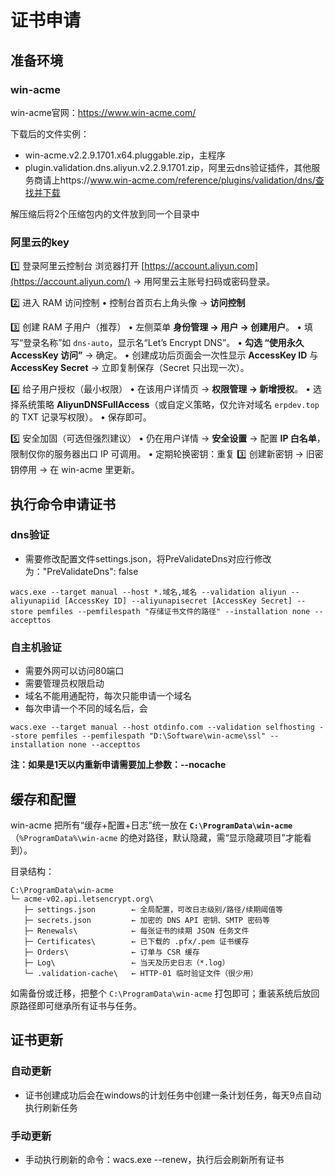 # 证书申请

## 准备环境

### win-acme

win-acme官网：https://www.win-acme.com/

下载后的文件实例：

* win-acme.v2.2.9.1701.x64.pluggable.zip，主程序
* plugin.validation.dns.aliyun.v2.2.9.1701.zip，阿里云dns验证插件，其他服务商请上https://www.win-acme.com/reference/plugins/validation/dns/查找并下载

解压缩后将2个压缩包内的文件放到同一个目录中

### 阿里云的key

1️⃣ 登录阿里云控制台
浏览器打开 [https://account.aliyun.com](https://account.aliyun.com/) → 用阿里云主账号扫码或密码登录。

2️⃣ 进入 RAM 访问控制
• 控制台首页右上角头像 → **访问控制**

3️⃣ 创建 RAM 子用户（推荐）
• 左侧菜单 **身份管理 → 用户 → 创建用户**。
• 填写“登录名称”如 `dns-auto`，显示名“Let’s Encrypt DNS”。
• **勾选 “使用永久 AccessKey 访问”** → 确定。
• 创建成功后页面会一次性显示
**AccessKey ID** 与 **AccessKey Secret** → 立即复制保存（Secret 只出现一次）。

4️⃣ 给子用户授权（最小权限）
• 在该用户详情页 → **权限管理 → 新增授权**。
• 选择系统策略 **AliyunDNSFullAccess**（或自定义策略，仅允许对域名 `erpdev.top` 的 TXT 记录写权限）。
• 保存即可。

5️⃣ 安全加固（可选但强烈建议）
• 仍在用户详情 → **安全设置** → 配置 **IP 白名单**，限制仅你的服务器出口 IP 可调用。
• 定期轮换密钥：重复 3️⃣ 创建新密钥 → 旧密钥停用 → 在 win-acme 里更新。

## 执行命令申请证书

### dns验证

* 需要修改配置文件settings.json，将PreValidateDns对应行修改为："PreValidateDns": false

```shell
wacs.exe --target manual --host *.域名,域名 --validation aliyun --aliyunapiid [AccessKey ID] --aliyunapisecret [AccessKey Secret] --store pemfiles --pemfilespath "存储证书文件的路径" --installation none --accepttos
```

### 自主机验证

* 需要外网可以访问80端口
* 需要管理员权限启动
* 域名不能用通配符，每次只能申请一个域名
* 每次申请一个不同的域名后，会

```shell
wacs.exe --target manual --host otdinfo.com --validation selfhosting --store pemfiles --pemfilespath "D:\Software\win-acme\ssl" --installation none --accepttos
```

**注：如果是1天以内重新申请需要加上参数：--nocache**

## 缓存和配置

win-acme 把所有“缓存+配置+日志”统一放在
**`C:\ProgramData\win-acme`**
（`%ProgramData%\win-acme` 的绝对路径，默认隐藏，需“显示隐藏项目”才能看到）。

目录结构：

```
C:\ProgramData\win-acme
└─ acme-v02.api.letsencrypt.org\
   ├─ settings.json        ← 全局配置，可改日志级别/路径/续期阈值等
   ├─ secrets.json         ← 加密的 DNS API 密钥、SMTP 密码等
   ├─ Renewals\            ← 每张证书的续期 JSON 任务文件
   ├─ Certificates\        ← 已下载的 .pfx/.pem 证书缓存
   ├─ Orders\              ← 订单与 CSR 缓存
   ├─ Log\                 ← 当天及历史日志（*.log）
   └─ .validation-cache\   ← HTTP-01 临时验证文件（很少用）
```

如需备份或迁移，把整个 `C:\ProgramData\win-acme` 打包即可；重装系统后放回原路径即可继承所有证书与任务。

## 证书更新

### 自动更新

* 证书创建成功后会在windows的计划任务中创建一条计划任务，每天9点自动执行刷新任务

### 手动更新

* 手动执行刷新的命令：wacs.exe --renew，执行后会刷新所有证书
